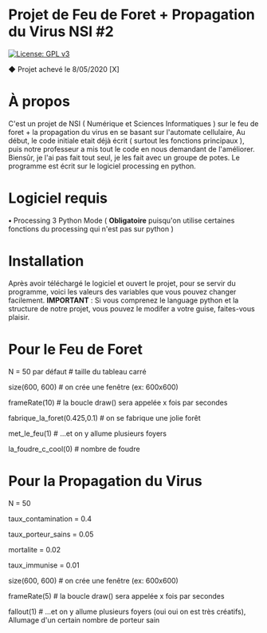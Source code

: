 # Projet de Feu de Foret + Propagation du Virus NSI #2
[![License: GPL v3](https://img.shields.io/badge/License-GPLv3-blue.svg)](https://www.gnu.org/licenses/gpl-3.0)

◆ Projet achevé le 8/05/2020 [X]

# À propos

C'est un projet de NSI ( Numérique et Sciences Informatiques ) sur le feu de foret + la propagation du virus en se basant sur l'automate cellulaire, Au début, le code initiale etait déjà écrit ( surtout les fonctions principaux ), puis notre professeur a mis tout le code en nous demandant de l'améliorer. Biensûr, je l'ai pas fait tout seul, je les fait avec un groupe de potes. Le programme est écrit sur le logiciel processing en python.

# Logiciel requis

**•** Processing 3 Python Mode ( **Obligatoire** puisqu'on utilise certaines fonctions du processing qui n'est pas sur python )

# Installation

Après avoir téléchargé le logiciel et ouvert le projet, pour se servir du programme, voici les valeurs des variables que vous pouvez changer facilement.
**IMPORTANT** : Si vous comprenez le language python et la structure de notre projet, vous pouvez le modifer a votre guise, faites-vous plaisir.

# Pour le Feu de Foret

N      = 50 par défaut   # taille du tableau carré

size(600, 600)   # on crée une fenêtre (ex: 600x600)

frameRate(10)    # la boucle draw() sera appelée x fois par secondes

fabrique_la_foret(0.425,0.1) # on se fabrique une jolie forêt

met_le_feu(1)    # ...et on y allume plusieurs foyers

la_foudre_c_cool(0) # nombre de foudre

# Pour la Propagation du Virus

N      = 50

taux_contamination = 0.4

taux_porteur_sains = 0.05

mortalite = 0.02

taux_immunise = 0.01

size(600, 600)   # on crée une fenêtre (ex: 600x600)

frameRate(5)    # la boucle draw() sera appelée x fois par secondes

fallout(1)    # ...et on y allume plusieurs foyers (oui oui on est très créatifs), Allumage d'un certain nombre de porteur sain
